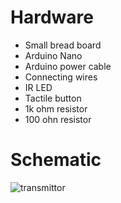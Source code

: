 # Hardware
- Small bread board
- Arduino Nano
- Arduino power cable
- Connecting wires
- IR LED
- Tactile button
- 1k ohm resistor
- 100 ohn resistor

# Schematic

![transmittor](https://github.com/caidenceus/my-arduino/assets/109473462/e6186cc9-c206-4f43-a67f-d7896eaff140)
